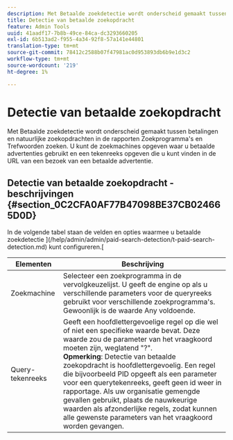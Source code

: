 ```yaml
---
description: Met Betaalde zoekdetectie wordt onderscheid gemaakt tussen betalingen en natuurlijke zoekopdrachten in de rapporten Zoekprogramma's en Trefwoorden zoeken. U kunt de zoekmachines opgeven waar u betaalde advertenties gebruikt en een tekenreeks opgeven die u kunt vinden in de URL van een bezoek van een betaalde advertentie.
title: Detectie van betaalde zoekopdracht
feature: Admin Tools
uuid: 41aadf17-7b8b-49ce-84ca-dc3293660205
exl-id: 6b513ad2-f955-4a34-92f8-57a141e44801
translation-type: tm+mt
source-git-commit: 78412c2588b07f47981ac0d953893db6b9e1d3c2
workflow-type: tm+mt
source-wordcount: '219'
ht-degree: 1%

---
```


# Detectie van betaalde zoekopdracht

Met Betaalde zoekdetectie wordt onderscheid gemaakt tussen betalingen en natuurlijke zoekopdrachten in de rapporten Zoekprogramma&#39;s en Trefwoorden zoeken. U kunt de zoekmachines opgeven waar u betaalde advertenties gebruikt en een tekenreeks opgeven die u kunt vinden in de URL van een bezoek van een betaalde advertentie.

## Detectie van betaalde zoekopdracht - beschrijvingen {#section_0C2CFA0AF77B47098BE37CB024665D0D}

In de volgende tabel staan de velden en opties waarmee u betaalde zoekdetectie ](/help/admin/admin/paid-search-detection/t-paid-search-detection.md) kunt configureren.[

| Elementen | Beschrijving |
|--- |--- |
| Zoekmachine | Selecteer een zoekprogramma in de vervolgkeuzelijst. U geeft de engine op als u verschillende parameters voor de queryreeks gebruikt voor verschillende zoekprogramma&#39;s. Gewoonlijk is de waarde Any voldoende. |
| Query-tekenreeks | Geeft een hoofdlettergevoelige regel op die wel of niet een specifieke waarde bevat. Deze waarde zou de parameter van het vraagkoord moeten zijn, weglatend &quot;?&quot;. <br>**Opmerking**: Detectie van betaalde zoekopdracht is hoofdlettergevoelig. Een regel die bijvoorbeeld PID opgeeft als een parameter voor een querytekenreeks, geeft geen id weer in rapportage. Als uw organisatie gemengde gevallen gebruikt, plaats de nauwkeurige waarden als afzonderlijke regels, zodat kunnen alle gewenste parameters van het vraagkoord worden gevangen.</br> |
